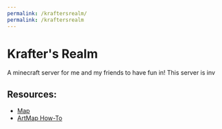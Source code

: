 ```yaml
---
permalink: /kraftersrealm/
permalink: /kraftersrealm
---
```

# Krafter's Realm
A minecraft server for me and my friends to have fun in!
This server is inv

## Resources:

* [Map](http://kraftersmap.ddns.net/)
* [ArtMap How-To](artmap)
